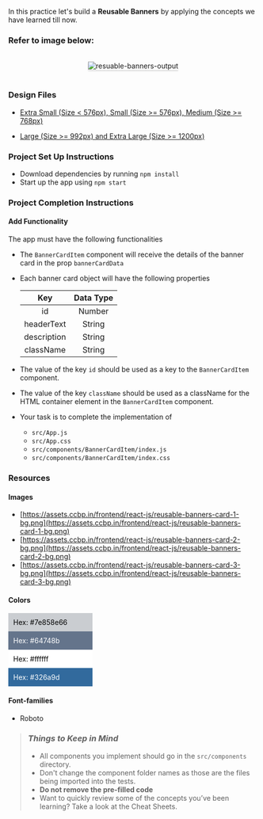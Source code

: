 In this practice let's build a **Reusable Banners** by applying the concepts we have learned till now.

### Refer to image below:

<br/>
<div style="text-align: center;">

<img src="https://assets.ccbp.in/frontend/content/react-js/resuable-banners-lg-output.png" alt="resuable-banners-output" style="max-width:70%;box-shadow:0 2.8px 2.2px rgba(0, 0, 0, 0.12)">

</div>

<br/>

### Design Files

- [Extra Small (Size < 576px), Small (Size >= 576px), Medium (Size >= 768px)](https://assets.ccbp.in/frontend/content/react-js/reusable-banners-sm-output.png)

- [Large (Size >= 992px) and Extra Large (Size >= 1200px)](https://assets.ccbp.in/frontend/content/react-js/resuable-banners-lg-output.png)

### Project Set Up Instructions

- Download dependencies by running `npm install`
- Start up the app using `npm start`

### Project Completion Instructions

#### Add Functionality

The app must have the following functionalities

- The `BannerCardItem` component will receive the details of the banner card in the prop `bannerCardData`
- Each banner card object will have the following properties

  |     Key     | Data Type |
  | :---------: | :-------: |
  |     id      |  Number   |
  | headerText  |  String   |
  | description |  String   |
  |  className  |  String   |

- The value of the key `id` should be used as a key to the `BannerCardItem` component.
- The value of the key `className` should be used as a className for the HTML container element in the `BannerCardItem` component.

- Your task is to complete the implementation of
  - `src/App.js`
  - `src/App.css`
  - `src/components/BannerCardItem/index.js`
  - `src/components/BannerCardItem/index.css`

### Resources

#### Images

- [https://assets.ccbp.in/frontend/react-js/reusable-banners-card-1-bg.png](https://assets.ccbp.in/frontend/react-js/reusable-banners-card-1-bg.png)
- [https://assets.ccbp.in/frontend/react-js/reusable-banners-card-2-bg.png](https://assets.ccbp.in/frontend/react-js/reusable-banners-card-2-bg.png)
- [https://assets.ccbp.in/frontend/react-js/reusable-banners-card-3-bg.png](https://assets.ccbp.in/frontend/react-js/reusable-banners-card-3-bg.png)

#### Colors

<div style="background-color: #7e858e66; width: 150px; padding: 10px; color: black">Hex: #7e858e66</div>
<div style="background-color: #64748b; width: 150px; padding: 10px; color: white">Hex: #64748b</div>
<div style="background-color: #ffffff; width: 150px; padding: 10px; color: black">Hex: #ffffff</div>
<div style="background-color: #326a9d; width: 150px; padding: 10px; color: white">Hex: #326a9d</div>

#### Font-families

- Roboto

> ### _Things to Keep in Mind_
>
> - All components you implement should go in the `src/components` directory.
> - Don't change the component folder names as those are the files being imported into the tests.
> - **Do not remove the pre-filled code**
> - Want to quickly review some of the concepts you’ve been learning? Take a look at the Cheat Sheets.
